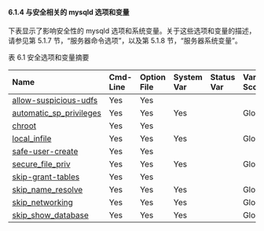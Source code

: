 #### 6.1.4 与安全相关的 mysqld 选项和变量

下表显示了影响安全性的 mysqld 选项和系统变量。关于这些选项和变量的描述，请参见第 5.1.7 节，“服务器命令选项”，以及第 5.1.8 节，“服务器系统变量”。

表 6.1 安全选项和变量摘要

| Name                                                         | Cmd-Line | Option File | System Var | Status Var | Var Scope | Dynamic |
| :----------------------------------------------------------- | :------- | :---------- | :--------- | :--------- | :-------- | :------ |
| [allow-suspicious-udfs](https://dev.mysql.com/doc/refman/8.0/en/server-options.html#option_mysqld_allow-suspicious-udfs) | Yes      | Yes         |            |            |           |         |
| [automatic_sp_privileges](https://dev.mysql.com/doc/refman/8.0/en/server-system-variables.html#sysvar_automatic_sp_privileges) | Yes      | Yes         | Yes        |            | Global    | Yes     |
| [chroot](https://dev.mysql.com/doc/refman/8.0/en/server-options.html#option_mysqld_chroot) | Yes      | Yes         |            |            |           |         |
| [local_infile](https://dev.mysql.com/doc/refman/8.0/en/server-system-variables.html#sysvar_local_infile) | Yes      | Yes         | Yes        |            | Global    | Yes     |
| [safe-user-create](https://dev.mysql.com/doc/refman/8.0/en/server-options.html#option_mysqld_safe-user-create) | Yes      | Yes         |            |            |           |         |
| [secure_file_priv](https://dev.mysql.com/doc/refman/8.0/en/server-system-variables.html#sysvar_secure_file_priv) | Yes      | Yes         | Yes        |            | Global    | No      |
| [skip-grant-tables](https://dev.mysql.com/doc/refman/8.0/en/server-options.html#option_mysqld_skip-grant-tables) | Yes      | Yes         |            |            |           |         |
| [skip_name_resolve](https://dev.mysql.com/doc/refman/8.0/en/server-system-variables.html#sysvar_skip_name_resolve) | Yes      | Yes         | Yes        |            | Global    | No      |
| [skip_networking](https://dev.mysql.com/doc/refman/8.0/en/server-system-variables.html#sysvar_skip_networking) | Yes      | Yes         | Yes        |            | Global    | No      |
| [skip_show_database](https://dev.mysql.com/doc/refman/8.0/en/server-options.html#option_mysqld_skip-show-database) | Yes      | Yes         | Yes        |            | Global    | No      |